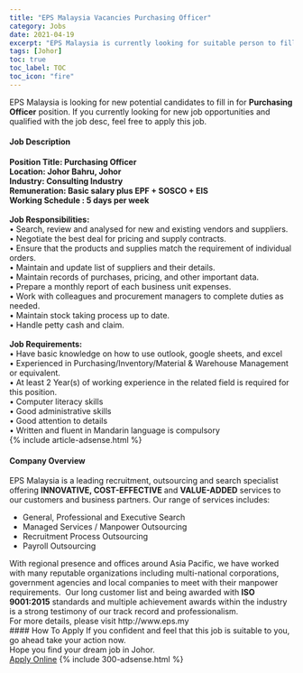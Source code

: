 ```yaml
---
title: "EPS Malaysia Vacancies Purchasing Officer" 
category: Jobs 
date: 2021-04-19 
excerpt: "EPS Malaysia is currently looking for suitable person to fill in the Purchasing Officer which based in Johor" 
tags: [Johor] 
toc: true 
toc_label: TOC 
toc_icon: "fire" 
--- 
```


<p>EPS Malaysia is looking for new potential candidates to fill in for <b>Purchasing Officer</b> position. If you currently looking for new job opportunities and qualified with the job desc, feel free to apply this job.
</p><div><div><h4>Job Description</h4></div><div><div><span><div><div><strong>Position Title: Purchasing Officer<br>Location: Johor Bahru, Johor<br>Industry: Consulting Industry<br>Remuneration: Basic salary plus EPF + SOSCO + EIS<br>Working Schedule : 5 days per week</strong><div><br><strong>Job Responsibilities:</strong></div>&#8226; Search, review and analysed for new and existing vendors and suppliers.<br>&#8226; Negotiate the best deal for pricing and supply contracts.<br>&#8226; Ensure that the products and supplies match the requirement of individual orders.<br>&#8226; Maintain and update list of suppliers and their details.<br>&#8226; Maintain records of purchases, pricing, and other important data.<br>&#8226; Prepare a monthly report of each business unit expenses.<br>&#8226; Work with colleagues and procurement managers to complete duties as needed.<br>&#8226; Maintain stock taking process up to date.<br>&#8226; Handle petty cash and claim.<div><br><strong>Job Requirements:</strong></div>&#8226; Have basic knowledge on how to use outlook, google sheets, and excel<br>&#8226; Experienced in Purchasing/Inventory/Material &amp; Warehouse Management or equivalent.<br>&#8226; At least 2 Year(s) of working experience in the related field is required for this position.<br>&#8226; Computer literacy skills<br>&#8226; Good administrative skills<br>&#8226; Good attention to details<br>&#8226; Written and fluent in Mandarin language is compulsory</div></div></span></div></div></div> 
{% include article-adsense.html %} 
<div><div><h4>Company Overview</h4></div><div><div><span><div><div>
<div>
		EPS Malaysia is a leading recruitment, outsourcing and search specialist offering <strong>INNOVATIVE, COST-EFFECTIVE </strong>and <strong>VALUE-ADDED</strong> services to our customers and business partners. Our range of services includes:</div>
<ul>
<li>
			General, Professional and Executive Search</li>
<li>
			Managed Services / Manpower Outsourcing</li>
<li>
			Recruitment Process Outsourcing</li>
<li>
			Payroll Outsourcing</li>
</ul>
<div>
		With regional presence and offices around Asia Pacific, we have worked with many reputable organizations including multi-national corporations, government agencies and local companies to meet with their manpower requirements.&#160; Our long customer list and being awarded with <strong>ISO 9001:2015</strong> standards and multiple achievement awards within the industry is a strong testimony of our track record and professionalism.</div>
<div>
		For more details, please visit http://www.eps.my</div>
</div></div></span></div></div></div> 
#### How To Apply 
If you confident and feel that this job is suitable to you, go ahead take your action now. <br/> 
Hope you find your dream job in Johor. <br/> 
<a href="https://www.jobstreet.com.my/en/job/purchasing-officer-4540779?jobId=jobstreet-my-job-4540779&" class="btn btn--info" target="_blank" rel="nofollow noopenner">Apply Online</a> 
{% include 300-adsense.html %} 